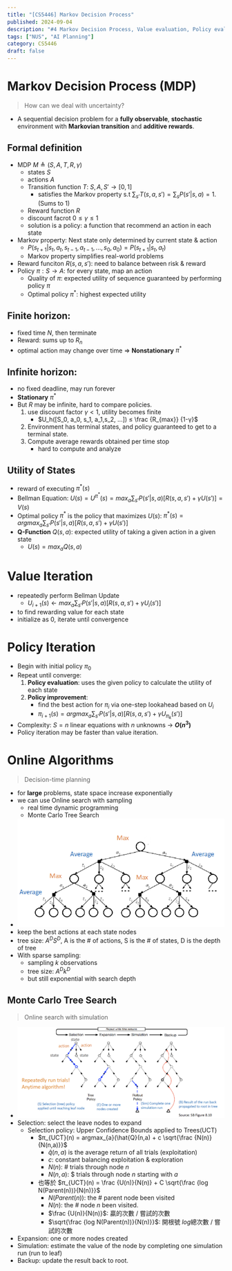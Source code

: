 ```yaml
---
title: "[CS5446] Markov Decision Process"
published: 2024-09-04
description: "#4 Markov Decision Process, Value evaluation, Policy evaluation, Online sesarch, Monte Carlo tree search"
tags: ["NUS", "AI Planning"]
category: CS5446
draft: false
---
```


# Markov Decision Process (MDP)
> How can we deal with uncertainty?
- A sequential decision problem for a **fully observable**, **stochastic** environment with **Markovian transition** and **additive rewards**.

## Formal definition
- MDP $M ≜ (S, A, T, R, γ)$
    - states $S$
    - actions $A$
    - Transition function $T$: $S, A, S' \rightarrow [0, 1]$
        - satisfies the Markov property s.t $\sum_{s'} T(s,a,s') = \sum_{s} P(s'|s,a) = 1$. (Sums to 1)
    - Reward function $R$
    - discount facrot $0 ≤ γ ≤ 1$
    - solution is a policy: a function that recommend an action in each state
- Markov property: Next state only determined by current state & action
    - $P(s_{t+1}|s_t, a_t, s_{t-1}, a_{t-1}, ..., s_0, a_0) = P(s_{t+1}|s_t, a_t)$
    - Markov property simplifies real-world problems
- Reward funciton $R(s,a,s')$: need to balance between risk & reward
- Policy $π: S \rightarrow A$: for every state, map an action
    - Quality of $π$: expected utility of sequence guaranteed by performing policy $π$
    - Optimal policy $π^*$: highest expected utility

## Finite horizon:
- fixed time $N$, then terminate
- Reward: sums up to $R_n$
- optimal action may change over time $\Rightarrow$ **Nonstationary** $π^*$

## Infinite horizon:
- no fixed deadline, may run forever
- **Stationary** $π^*$
- But *R* may be infinite, hard to compare policies.
    1. use discount factor $γ < 1$, utility becomes finite
        - $U_h([S_0, a_0, s_1, a_1,s_2, ...]) ≤ \frac {R_{max}} {1-γ}$
    2. Environment has terminal states, and policy guaranteed to get to a terminal state.
    3. Compute average rewards obtained per time stop
        - hard to compute and analyze

## Utility of States
- reward of executing $π^*(s)$
- Bellman Equation: $U(s) = U^{π^*}(s) = max_{a} \sum_{s'} P(s'|s,a)[R(s,a,s') + γU(s')] = V(s)$
- Optimal policy $π^*$ is the policy that maximizes $U(s)$: $π^*(s) = argmax_{a} \sum_{s'} P(s'|s,a)[R(s,a,s') + γU(s')]$
- **Q-Function** $Q(s,a)$: expected utility of taking a given action in a given state
    - $U(s) = max_a Q(s,a)$

# Value Iteration
- repeatedly perform Bellman Update
    - $U_{i+1}(s) ← max_a \sum_{s'} P(s'|s,a) [R(s,a,s') + γU_i(s')]$
- to find rewarding value for each state
- initialize as 0, iterate until convergence

# Policy Iteration
- Begin with initial policy $π_0$
- Repeat until converge:
    1. **Policy evaluation**: uses the given policy to calculate the utility of each state
    2. **Policy improvement**: 
        - find the best action for $π_i$ via one-step lookahead based on $U_i$
        - $π_{i+1}(s) = argmax_a \sum_{s'} P(s'|s,a)[R(s,a,s') + γU_{π_k}(s')]$
- Complexity: $S = n$ linear equations with $n$ unknowns $\rightarrow$ **$O(n^3)$** 
- Policy iteration may be faster than value iteration.

# Online Algorithms
> Decision-time planning
- for **large** problems, state space increase exponentially
- we can use Online search with sampling
    - real time dynamic programming
    - Monte Carlo Tree Search
- ![Online search tree](online_search_tree.png)
- keep the best actions at each state nodes
- tree size: $A^D S^D$, A is the # of actions, S is the # of states, D is the depth of tree
- With sparse sampling:
    - sampling $k$ observations
    - tree size: $A^D k^D$
    - but still exponential with search depth

## Monte Carlo Tree Search
> Online search with simulation
- ![Monte Carlo](MC.png)
- Selection: select the leave nodes to expand
    - Selection policy: Upper Confidence Bounds applied to Trees(UCT)
        - $π_{UCT}(n) = argmax_{a}(\hat{Q}(n,a) + c \sqrt{\frac {N(n)}{N(n,a)}}$
            - $\hat{q}(n,a)$ is the average return of all trials (exploitation)
            - $c$: constant balancing exploitation & exploration
            - $N(n)$: # trials through node $n$
            - $N(n,a)$: $ trials through node $n$ starting with $a$
        - 也等於 $π_{UCT}(n) = \frac {U(n)}{N(n)} + C \sqrt{\frac {log N(Parent(n))}{N(n)}}$ 
            - $N(Parent(n))$: the # parent node been visited
            - $N(n)$: the # node $n$ been visited.
            - $\frac {U(n)}{N(n)}$: 贏的次數 / 嘗試的次數
            - $\sqrt{\frac {log N(Parent(n))}{N(n)}}$: 開根號 $log$總次數 / 嘗試的次數
- Expansion: one or more nodes created
- Simulation: estimate the value of the node by completing one simulation run (run to leaf)
- Backup: update the result back to root.
